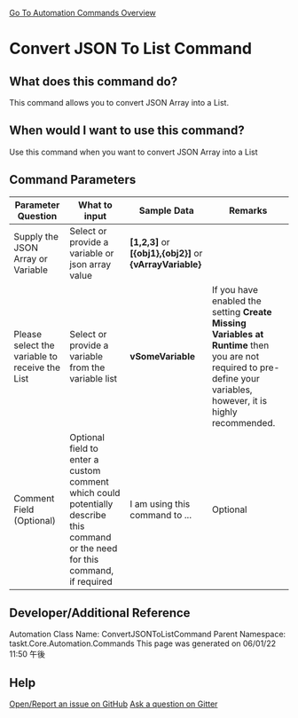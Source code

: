 <!--TITLE: Convert JSON To List Command -->
<!-- SUBTITLE: a command in the JSON Commands group. -->
[Go To Automation Commands Overview](/automation-commands.md)


# Convert JSON To List Command


## What does this command do?
This command allows you to convert JSON Array into a List.


## When would I want to use this command?
Use this command when you want to convert JSON Array into a List


## Command Parameters
| Parameter Question   	| What to input  	|  Sample Data 	| Remarks  	|
| ---                    | ---               | ---           | ---       |
|Supply the JSON Array or Variable|Select or provide a variable or json array value|**[1,2,3]** or **[{obj1},{obj2}]** or **{vArrayVariable}**||
|Please select the variable to receive the List|Select or provide a variable from the variable list|**vSomeVariable**|If you have enabled the setting **Create Missing Variables at Runtime** then you are not required to pre-define your variables, however, it is highly recommended.|
|Comment Field (Optional)|Optional field to enter a custom comment which could potentially describe this command or the need for this command, if required|I am using this command to ...|Optional|








## Developer/Additional Reference
Automation Class Name: ConvertJSONToListCommand
Parent Namespace: taskt.Core.Automation.Commands
This page was generated on 06/01/22 11:50 午後


## Help
[Open/Report an issue on GitHub](https://github.com/saucepleez/taskt/issues/new)
[Ask a question on Gitter](https://gitter.im/taskt-rpa/Lobby)
